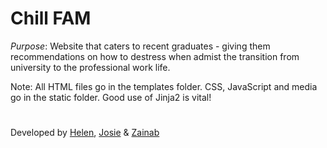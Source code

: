 # Chill FAM

_Purpose_: Website that caters to recent graduates - giving them recommendations on how to destress when admist the transition from university to the professional work life.

Note: All HTML files go in the templates folder. CSS, JavaScript and media go in the static folder. Good use of Jinja2 is vital!

#
Developed by [Helen](https://github.com/helenism), [Josie](https://github.com/josiemk) & [Zainab](https://github.com/Zainab05)
